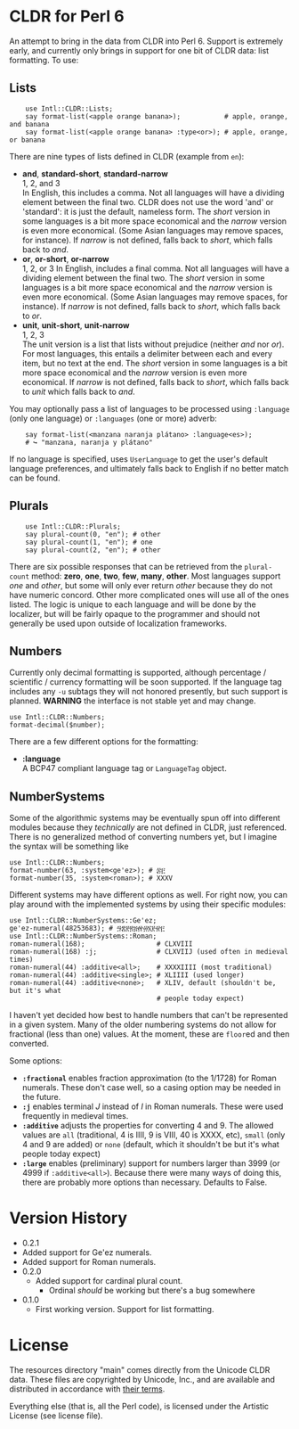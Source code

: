 # CLDR for Perl 6

An attempt to bring in the data from CLDR into Perl 6.  Support is extremely
early, and currently only brings in support for one bit of CLDR data:
list formatting.   To use:

## Lists

```perl6
    use Intl::CLDR::Lists;
    say format-list(<apple orange banana>);           # apple, orange, and banana
    say format-list(<apple orange banana> :type<or>); # apple, orange, or banana
```

There are nine types of lists defined in CLDR (example from `en`):

  * **and**, **standard-short**, **standard-narrow**   
  1, 2, and 3  
  In English, this includes a comma.  Not all languages will have a dividing element
  between the final two.  CLDR does not use the word 'and' or 'standard': it is
  just the default, nameless form.  The *short* version in some languages
  is a bit more space economical and the *narrow* version is even more
  economical.  (Some Asian languages may remove spaces, for instance).  If
  *narrow* is not defined, falls back to *short*, which falls back to *and*.
  * **or**, **or-short**, **or-narrow**   
  1, 2, or 3
  In English, includes a final comma.  Not all languages will have a dividing
  element between the final two.  The *short* version in some languages
  is a bit more space economical and the *narrow* version is even more
  economical.  (Some Asian languages may remove spaces, for instance).  If
  *narrow* is not defined, falls back to *short*, which falls back to *or*.
  * **unit**, **unit-short**, **unit-narrow**  
  1, 2, 3  
  The unit version is a list that lists without prejudice (neither *and* nor *or*).  
  For most languages, this entails a delimiter between each and every item, but
  no text at the end.  The *short* version in some languages
  is a bit more space economical and the *narrow* version is even more
  economical. If *narrow* is not defined, falls back to *short*, which falls
  back to *unit* which falls back to *and*.

You may optionally pass a list of languages to be processed using `:language`
(only one language) or `:languages` (one or more) adverb:

```perl6
    say format-list(<manzana naranja plátano> :language<es>);
    # ↪︎ "manzana, naranja y plátano"
```

If no language is specified, uses `UserLanguage` to get the user's default
language preferences, and ultimately falls back to English if no better match
can be found.

## Plurals

```perl6
    use Intl::CLDR::Plurals;
    say plural-count(0, "en"); # other
    say plural-count(1, "en"); # one
    say plural-count(2, "en"); # other
```

There are six possible responses that can be retrieved from the `plural-count`
method: **zero**, **one**, **two**, **few**, **many**, **other**.  Most languages
support *one* and *other*, but some will only ever return *other* because they
do not have numeric concord.  Other more complicated ones will use all of the
ones listed.  The logic is unique to each language and will be done by
the localizer, but will be fairly opaque to the programmer and should not generally
be used upon outside of localization frameworks.

## Numbers

Currently only decimal formatting is supported, although percentage / scientific /
currency formatting will be soon supported.  If the language tag includes any
`-u` subtags they will not honored presently, but such support is planned.
**WARNING** the interface is not stable yet and may change.

```perl6
use Intl::CLDR::Numbers;
format-decimal($number);
```

There are a few different options for the formatting:

  * **:language**  
  A BCP47 compliant language tag or `LanguageTag` object.  

## NumberSystems

Some of the algorithmic systems may be eventually spun off into different modules
because they *technically* are not defined in CLDR, just referenced.  There is
no generalized method of converting numbers yet, but I imagine the syntax will
be something like
```perl6
use Intl::CLDR::Numbers;
format-number(63, :system<ge'ez>); # ፷፫
format-number(35, :system<roman>); # XXXV
```
Different systems may have different options as well.  For right now, you can
play around with the implemented systems by using their specific modules:

```perl6
use Intl::CLDR::NumberSystems::Ge'ez;
ge'ez-numeral(48253683); # ፵፰፻፳፭፼፴፮፻፹፫
use Intl::CLDR::NumberSystems::Roman;
roman-numeral(168);                  # CLXVIII
roman-numeral(168) :j;               # CLXVIIJ (used often in medieval times)
roman-numeral(44) :additive<all>;    # XXXXIIII (most traditional)
roman-numeral(44) :additive<single>; # XLIIII (used longer)
roman-numeral(44) :additive<none>;   # XLIV, default (shouldn't be, but it's what
                                     # people today expect)
```

I haven't yet decided how best to handle numbers that can't be represented in
a given system.  Many of the older numbering systems do not allow for fractional
(less than one) values.  At the moment, these are `floor`ed and then converted.

Some options:

 * **`:fractional`** enables fraction approximation (to the 1/1728) for Roman
 numerals.  These don't case well, so a casing option may be needed in the future.
 * **`:j`** enables terminal *J* instead of *I* in Roman numerals.  These were used
frequently in medieval times.
 * **`:additive`** adjusts the properties for converting 4 and 9.  The allowed
 values are `all` (traditional, 4 is IIII, 9 is VIII, 40 is XXXX, etc), `small`
 (only 4 and 9 are added) or `none` (default, which it shouldn't be but it's
 what people today expect)
 * **`:large`** enables (preliminary) support for numbers larger than 3999 (or
   4999 if `:additive<all>`).  Because there were many ways of doing this,
   there are probably more options than necessary.  Defaults to False.

# Version History
  * 0.2.1
  * Added support for Ge'ez numerals.  
  * Added support for Roman numerals.  
  * 0.2.0  
    * Added support for cardinal plural count.
      * Ordinal *should* be working but there's a bug somewhere
  * 0.1.0  
    * First working version.  Support for list formatting.  

# License

The resources directory "main" comes directly from the Unicode CLDR data.
These files are copyrighted by Unicode, Inc., and are available and distributed
in accordance with [their terms](http://www.unicode.org/copyright.html).

Everything else (that is, all the Perl code), is licensed under the Artistic License (see license file).
